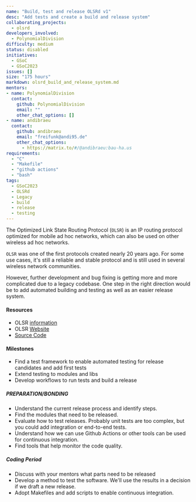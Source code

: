 ```yaml
---
name: "Build, test and release OLSRd v1"
desc: "Add tests and create a build and release system"
collaborating_projects:
  - olsrd
developers_involved:
  - PolynomialDivision
difficulty: medium
status: disabled
initiatives:
  - GSoC
  - GSoC2023
issues: []
size: "175 hours"
markdown: olsrd_build_and_release_system.md
mentors:
- name: PolynomialDivision
  contact:
    github: PolynomialDivision
    email: ""
    other_chat_options: []
- name: andibraeu
  contact:
    github: andibraeu
    email: "freifunk@andi95.de"
    other_chat_options:
      - https://matrix.to/#/@andibraeu:bau-ha.us
requirements:
  - "C"
  - "Makefile"
  - "github actions"
  - "bash"
tags:
  - GSoC2023
  - OLSRd
  - Legacy
  - build
  - release
  - testing
---
```


The Optimized Link State Routing Protocol (`OLSR`) is an IP routing protocol optimized for mobile ad hoc networks, which can also be used on other wireless ad hoc networks.

`OLSR` was one of the first protocols created nearly 20 years ago. For some use cases, it's still a reliable and stable protocol and is still used in several wireless network communities.

However, further development and bug fixing is getting more and more complicated due to a legacy codebase. One step in the right direction would be to add automated building and testing as well as an easier release system.

#### Resources

* OLSR [information](https://en.wikipedia.org/wiki/Optimized_Link_State_Routing_Protocol)
* OLSR [Website](http://www.olsr.org/mediawiki/index.php/Main_Page)
* [Source Code](https://github.com/OLSR/olsrd)

#### Milestones

* Find a test framework to enable automated testing for release candidates and add first tests
* Extend testing to modules and libs
* Develop workflows to run tests and build a release


##### PREPARATION/BONDING

* Understand the current release process and identify steps.
* Find the modules that need to be released.
* Evaluate how to test releases. Probably unit tests are too complex, but you could add integration or end-to-end tests.
* Understand how we can use Github Actions or other tools can be used for continuous integration.
* Find tools that help monitor the code quality.

##### Coding Period

* Discuss with your mentors what parts need to be released
* Develop a method to test the software. We'll use the results in a decision if we draft a new release.
* Adopt Makefiles and add scripts to enable continuous integration.
